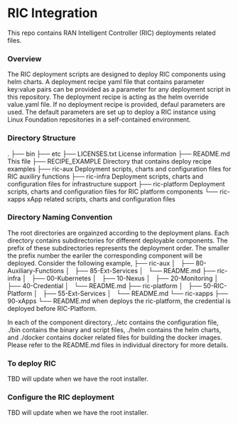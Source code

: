 # RIC Integration
  
This repo contains RAN Intelligent Controller (RIC) deployments related files.


### Overview

The RIC deployment scripts are designed to deploy RIC components using helm charts. A deployment recipe yaml file that
contains parameter key:value pairs can be provided as a parameter for any deployment script in this repository. The
deployment recipe is acting as the helm override value.yaml file. If no deployment recipe is provided, defaul parameters
are used. The default parameters are set up to deploy a RIC instance using Linux Foundation repositories in a
self-contained environment. 


### Directory Structure
.
├── bin
├── etc
├── LICENSES.txt	License information
├── README.md           This file
├── RECIPE_EXAMPLE	Directory that contains deploy recipe examples
├── ric-aux		Deployment scripts, charts and configuration files for RIC auxiliry functions
├── ric-infra		Deployment scripts, charts and configuration files for infrastructure support
├── ric-platform	Deployment scripts, charts and configuration files for RIC platform components
└── ric-xapps		xApp related scripts, charts and configuration files

### Directory Naming Convention

The root directories are orgainzed according to the deployment plans. Each directory contains subdirectories for
different deployable components. The prefix of these subdirectories represents the deployment order. The smaller the
prefix number the eariler the corresponding component will be deployed.  Consider the following example,
├── ric-aux
│   ├── 80-Auxiliary-Functions
│   ├── 85-Ext-Services
│   └── README.md
├── ric-infra
│   ├── 00-Kubernetes
│   ├── 10-Nexus
│   ├── 20-Monitoring
│   ├── 40-Credential
│   └── README.md
├── ric-platform
│   ├── 50-RIC-Platform
│   ├── 55-Ext-Services
│   └── README.md
└── ric-xapps
    ├── 90-xApps
    └── README.md
when deploys the ric-platform, the credential is deployed before RIC-Platform.

In each of the component directory, ./etc contains the configuration file, ./bin contains the binary and script files,
./helm contains the helm charts, and ./docker contains docker related files for building the docker images. Please refer
to the README.md files in individual directory for more details.

### To deploy RIC
TBD will update when we have the root installer.

### Configure the RIC deployment
TBD will update when we have the root installer.
